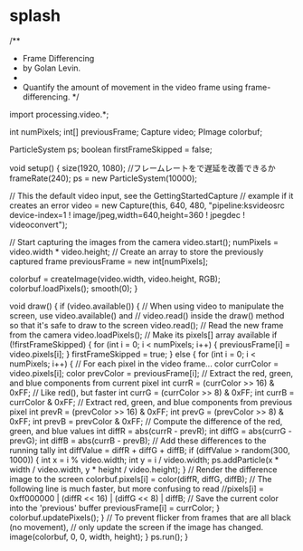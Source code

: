 # splash
/**
 * Frame Differencing 
 * by Golan Levin. 
 *
 * Quantify the amount of movement in the video frame using frame-differencing.
 */


import processing.video.*;

int numPixels;
int[] previousFrame;
Capture video;
PImage colorbuf;

ParticleSystem ps;
boolean firstFrameSkipped = false;

void setup() {
  size(1920, 1080);
 //フレームレートをで遅延を改善できるか
 frameRate(240);
  ps = new ParticleSystem(10000);

  // This the default video input, see the GettingStartedCapture 
  // example if it creates an error
  video = new Capture(this, 640, 480, "pipeline:ksvideosrc device-index=1 ! image/jpeg,width=640,height=360 ! jpegdec ! videoconvert");

  // Start capturing the images from the camera
  video.start(); 
  numPixels = video.width * video.height;
  // Create an array to store the previously captured frame
  previousFrame = new int[numPixels];
  
  colorbuf = createImage(video.width, video.height, RGB);
  colorbuf.loadPixels();
  smooth(0);
}

void draw() {
  if (video.available()) {
    // When using video to manipulate the screen, use video.available() and
    // video.read() inside the draw() method so that it's safe to draw to the screen
    video.read(); // Read the new frame from the camera
    video.loadPixels(); // Make its pixels[] array available
    if (!firstFrameSkipped) {
      for (int i = 0; i < numPixels; i++) {
        previousFrame[i] = video.pixels[i];
      }
      firstFrameSkipped = true;
    } else {
      for (int i = 0; i < numPixels; i++) { // For each pixel in the video frame...
        color currColor = video.pixels[i];
        color prevColor = previousFrame[i];
        // Extract the red, green, and blue components from current pixel
        int currR = (currColor >> 16) & 0xFF; // Like red(), but faster
        int currG = (currColor >> 8) & 0xFF;
        int currB = currColor & 0xFF;
        // Extract red, green, and blue components from previous pixel
        int prevR = (prevColor >> 16) & 0xFF;
        int prevG = (prevColor >> 8) & 0xFF;
        int prevB = prevColor & 0xFF;
        // Compute the difference of the red, green, and blue values
        int diffR = abs(currR - prevR);
        int diffG = abs(currG - prevG);
        int diffB = abs(currB - prevB);
        // Add these differences to the running tally
        int diffValue = diffR + diffG + diffB;
        if (diffValue > random(300, 1000)) {
          int x = i % video.width;
          int y = i / video.width;
          ps.addParticle(x * width / video.width, y * height / video.height);
        }
        // Render the difference image to the screen
        colorbuf.pixels[i] = color(diffR, diffG, diffB);
        // The following line is much faster, but more confusing to read
        //pixels[i] = 0xff000000 | (diffR << 16) | (diffG << 8) | diffB;
        // Save the current color into the 'previous' buffer
        previousFrame[i] = currColor;
      }
      colorbuf.updatePixels();
    }
    // To prevent flicker from frames that are all black (no movement),
    // only update the screen if the image has changed.
    image(colorbuf, 0, 0, width, height);
  }
  ps.run();
}
